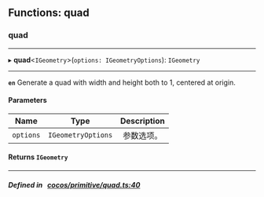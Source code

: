 ## Functions: quad

### quad


___
▸ **quad**<`IGeometry`\>(`options: IGeometryOptions`): `IGeometry`
___



**`en`** 
Generate a quad with width and height both to 1, centered at origin.



#### Parameters

| Name | Type | Description |
| :------: | :------: | :------: |
| `options` | `IGeometryOptions` | 参数选项。  |


#### Returns `IGeometry` 
___


##### Defined in &nbsp;   [cocos/primitive/quad.ts:40](https://github.com/cocos-creator/engine/blob/c7bf6b8a9/cocos/primitive/quad.ts#L40)&nbsp;
